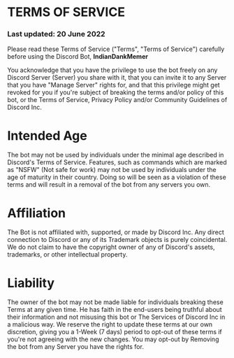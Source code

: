 # TERMS OF SERVICE
### Last updated: <!-- -->20 June 2022

Please read these Terms of Service ("Terms", "Terms of Service") carefully before using the Discord Bot, **IndianDankMemer**

You acknowledge that you have the privilege to use the bot freely on any Discord Server (Server) you share with it, that you can invite it to any Server that you have "Manage Server" rights for, and that this privilege might get revoked for you if you're subject of breaking the terms and/or policy of this bot, or the Terms of Service, Privacy Policy and/or Community Guidelines of Discord Inc.

# Intended Age

The bot may not be used by individuals under the minimal age described in Discord's Terms of Service.
Features, such as commands which are marked as "NSFW" (Not safe for work) may not be used by individuals under the age of maturity in their country. Doing so will be seen as a violation of these terms and will result in a removal of the bot from any servers you own.

# Affiliation

The Bot is not affiliated with, supported, or made by Discord Inc.
Any direct connection to Discord or any of its Trademark objects is purely coincidental. We do not claim to have the copyright owner of any of Discord's assets, trademarks, or other intellectual property.

# Liability

The owner of the bot may not be made liable for individuals breaking these Terms at any given time.
He has faith in the end-users being truthful about their information and not misusing this bot or The Services of Discord Inc in a malicious way.
We reserve the right to update these terms at our own discretion, giving you a 1-Week (7 days) period to opt-out of these terms if you're not agreeing with the new changes.
You may opt-out by Removing the bot from any Server you have the rights for.
